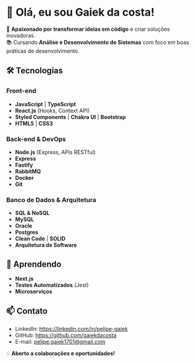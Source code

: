 # 👋 Olá, eu sou Gaiek da costa!

🎯 **Apaixonado por transformar ideias em código** e criar soluções inovadoras.  
📚 Cursando **Análise e Desenvolvimento de Sistemas** com foco em boas práticas de desenvolvimento.

## 🛠️ Tecnologias

### Front-end
- **JavaScript** | **TypeScript**  
- **React.js** (Hooks, Context API)  
- **Styled Components** | **Chakra UI** | **Bootstrap**  
- **HTML5** | **CSS3**  

### Back-end & DevOps
- **Node.js** (Express, APIs RESTful) 
- **Express**
- **Fastify** 
- **RabbitMQ**
- **Docker**  
- **Git**  

### Banco de Dados & Arquitetura
- **SQL & NoSQL**
- **MySQL**
- **Oracle**
- **Postgres**
- **Clean Code** | **SOLID**  
- **Arquitetura de Software**  

## 🌱 Aprendendo
- **Next.js**  
- **Testes Automatizados** (Jest)  
- **Microserviços**  

## 📫 Contato
- LinkedIn: https://linkedin.com/in/pelipe-gaiek
- GitHub: https://github.com/gaiekdacosta
- E-mail: pelipe.gaiek1701@gmail.com  

💡 **Aberto a colaborações e oportunidades!**  
